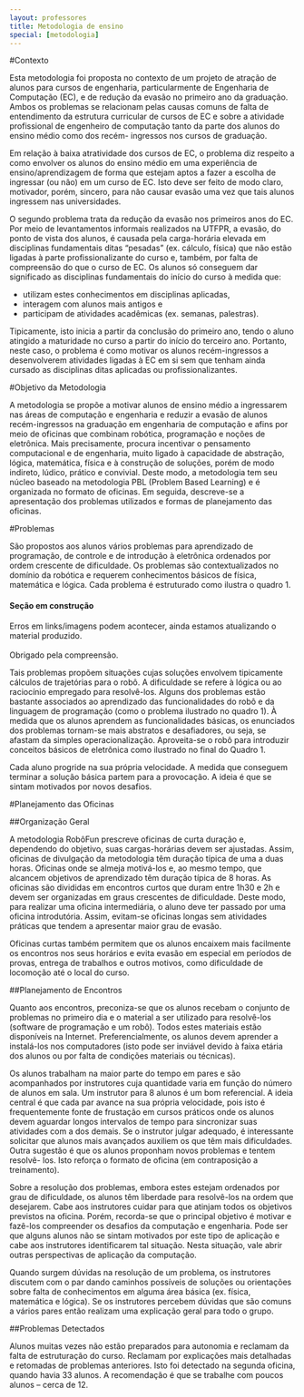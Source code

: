 ```yaml
---
layout: professores
title: Metodologia de ensino
special: [metodologia]
---
```


#Contexto

Esta metodologia foi proposta no contexto de um projeto de atração de alunos para cursos de
engenharia, particularmente de Engenharia de Computação (EC), e de redução da evasão no
primeiro ano da graduação. Ambos os problemas se relacionam pelas causas comuns de falta
de entendimento da estrutura curricular de cursos de EC e sobre a atividade profissional de
engenheiro de computação tanto da parte dos alunos do ensino médio como dos recém-
ingressos nos cursos de graduação.

Em relação à baixa atratividade dos cursos de EC, o problema diz respeito a como envolver os
alunos do ensino médio em uma experiência de ensino/aprendizagem de forma que estejam
aptos a fazer a escolha de ingressar (ou não) em um curso de EC. Isto deve ser feito de modo
claro, motivador, porém, sincero, para não causar evasão uma vez que tais alunos ingressem
nas universidades.

O segundo problema trata da redução da evasão nos primeiros anos do EC. Por meio de
levantamentos informais realizados na UTFPR, a evasão, do ponto de vista dos alunos, é
causada pela carga-horária elevada em disciplinas fundamentais ditas “pesadas” (ex. cálculo,
física) que não estão ligadas à parte profissionalizante do curso e, também, por falta de
compreensão do que o curso de EC. Os alunos só conseguem dar significado as disciplinas
fundamentais do início do curso à medida que:

- utilizam estes conhecimentos em disciplinas aplicadas,
- interagem com alunos mais antigos e
- participam de atividades acadêmicas (ex. semanas, palestras).

Tipicamente, isto inicia a partir da conclusão do primeiro ano, tendo o aluno atingido a
maturidade no curso a partir do início do terceiro ano. Portanto, neste caso, o problema é como
motivar os alunos recém-ingressos a desenvolverem atividades ligadas à EC em si sem que
tenham ainda cursado as disciplinas ditas aplicadas ou profissionalizantes.

#Objetivo da Metodologia

A metodologia se propõe a motivar alunos de ensino médio a ingressarem nas áreas de
computação e engenharia e reduzir a evasão de alunos recém-ingressos na graduação em
engenharia de computação e afins por meio de oficinas que combinam robótica, programação
e noções de eletrônica. Mais precisamente, procura incentivar o pensamento computacional e
de engenharia, muito ligado à capacidade de abstração, lógica, matemática, física e à
construção de soluções, porém de modo indireto, lúdico, prático e convivial. Deste modo, a
metodologia tem seu núcleo baseado na metodologia PBL (Problem Based Learning) e é
organizada no formato de oficinas. Em seguida, descreve-se a apresentação dos problemas
utilizados e formas de planejamento das oficinas.

#Problemas

São propostos aos alunos vários problemas para aprendizado de programação, de controle e
de introdução à eletrônica ordenados por ordem crescente de dificuldade. Os problemas são
contextualizados no domínio da robótica e requerem conhecimentos básicos de física,
matemática e lógica. Cada problema é estruturado como ilustra o quadro 1.

<div class="bs-callout bs-callout-danger">
  <h4>Seção em construção</h4>
  Erros em links/imagens podem acontecer, ainda estamos atualizando o material produzido.
  <br><br>
  Obrigado pela compreensão.
</div>

Tais problemas propõem situações cujas soluções envolvem tipicamente cálculos de trajetórias
para o robô. A dificuldade se refere à lógica ou ao raciocínio empregado para resolvê-los.
Alguns dos problemas estão bastante associados ao aprendizado das funcionalidades do robô
e da linguagem de programação (como o problema ilustrado no quadro 1). À medida que os
alunos aprendem as funcionalidades básicas, os enunciados dos problemas tornam-se mais
abstratos e desafiadores, ou seja, se afastam da simples operacionalização. Aproveita-se o
robô para introduzir conceitos básicos de eletrônica como ilustrado no final do Quadro 1.

Cada aluno progride na sua própria velocidade. A medida que conseguem terminar a solução
básica partem para a provocação. A ideia é que se sintam motivados por novos desafios.

#Planejamento das Oficinas


##Organização Geral

A metodologia RobôFun prescreve oficinas de curta duração e, dependendo do objetivo, suas
cargas-horárias devem ser ajustadas. Assim, oficinas de divulgação da metodologia têm
duração típica de uma a duas horas. Oficinas onde se almeja motivá-los e, ao mesmo tempo,
que alcancem objetivos de aprendizado têm duração típica de 8 horas. As oficinas são
divididas em encontros curtos que duram entre 1h30 e 2h e devem ser organizadas em
graus crescentes de dificuldade. Deste modo, para realizar uma oficina intermediária, o aluno
deve ter passado por uma oficina introdutória. Assim, evitam-se oficinas longas sem atividades
práticas que tendem a apresentar maior grau de evasão.

Oficinas curtas também permitem que os alunos encaixem mais facilmente os encontros nos
seus horários e evita evasão em especial em períodos de provas, entrega de trabalhos e outros
motivos, como dificuldade de locomoção até o local do curso.

##Planejamento de Encontros

Quanto aos encontros, preconiza-se que os alunos recebam o conjunto de problemas no
primeiro dia e o material a ser utilizado para resolvê-los (software de programação e um robô).
Todos estes materiais estão disponíveis na Internet. Preferencialmente, os alunos devem
aprender a instalá-los nos computadores (isto pode ser inviável devido à faixa etária dos alunos
ou por falta de condições materiais ou técnicas).

Os alunos trabalham na maior parte do tempo em pares e são acompanhados por instrutores
cuja quantidade varia em função do número de alunos em sala. Um instrutor para 8 alunos é
um bom referencial. A ideia central é que cada par avance na sua própria velocidade, pois isto
é frequentemente fonte de frustação em cursos práticos onde os alunos devem aguardar
longos intervalos de tempo para sincronizar suas atividades com a dos demais. Se o instrutor
julgar adequado, é interessante solicitar que alunos mais avançados auxiliem os que têm mais
dificuldades. Outra sugestão é que os alunos proponham novos problemas e tentem resolvê-
los. Isto reforça o formato de oficina (em contraposição a treinamento).

Sobre a resolução dos problemas, embora estes estejam ordenados por grau de dificuldade, os
alunos têm liberdade para resolvê-los na ordem que desejarem. Cabe aos instrutores cuidar
para que atinjam todos os objetivos previstos na oficina. Porém, recorda-se que o principal
objetivo é motivar e fazê-los compreender os desafios da computação e engenharia. Pode ser
que alguns alunos não se sintam motivados por este tipo de aplicação e cabe aos instrutores
identificarem tal situação. Nesta situação, vale abrir outras perspectivas de aplicação da
computação.

Quando surgem dúvidas na resolução de um problema, os instrutores discutem com o par
dando caminhos possíveis de soluções ou orientações sobre falta de conhecimentos em
alguma área básica (ex. física, matemática e lógica). Se os instrutores percebem dúvidas que
são comuns a vários pares então realizam uma explicação geral para todo o grupo.

##Problemas Detectados

Alunos muitas vezes não estão preparados para autonomia e reclamam da falta de
estruturação do curso. Reclamam por explicações mais detalhadas e retomadas de problemas
anteriores. Isto foi detectado na segunda oficina, quando havia 33 alunos. A recomendação é
que se trabalhe com poucos alunos – cerca de 12.
